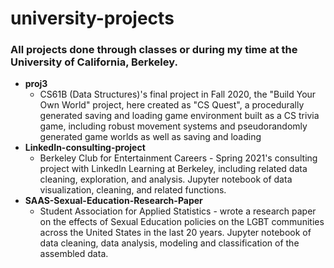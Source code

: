 # university-projects
### All projects done through classes or during my time at the University of California, Berkeley.
- **proj3**
  * CS61B (Data Structures)'s final project in Fall 2020, the "Build Your Own World" project, here created as "CS Quest", a procedurally generated saving and loading game environment built as a CS trivia game, including robust movement systems and pseudorandomly generated game worlds as well as saving and loading
- **LinkedIn-consulting-project**
  * Berkeley Club for Entertainment Careers - Spring 2021's consulting project with LinkedIn Learning at Berkeley, including related data cleaning, exploration, and analysis. Jupyter notebook of data visualization, cleaning, and related functions.
- **SAAS-Sexual-Education-Research-Paper**
  * Student Association for Applied Statistics - wrote a research paper on the effects of Sexual Education policies on the LGBT communities across the United States in the last 20 years. Jupyter notebook of data cleaning, data analysis, modeling and classification of the assembled data.
